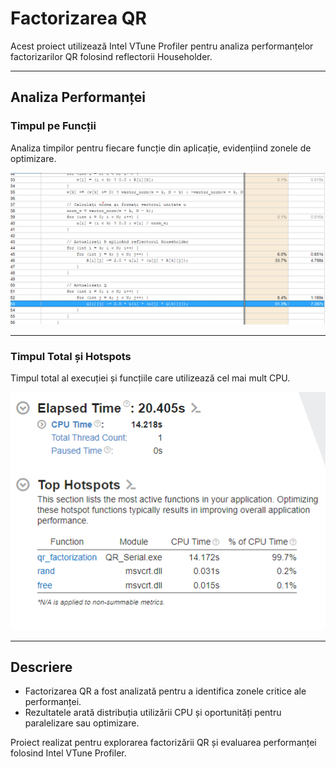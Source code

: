 # Factorizarea QR

Acest proiect utilizează Intel VTune Profiler pentru analiza performanțelor factorizarilor QR folosind reflectorii Householder.

---

## Analiza Performanței

### Timpul pe Funcții
Analiza timpilor pentru fiecare funcție din aplicație, evidențiind zonele de optimizare.

![Analiza timpilor pe funcții](cpu_functions.png)

---

### Timpul Total și Hotspots
Timpul total al execuției și funcțiile care utilizează cel mai mult CPU.

![Hotspots CPU](stats.png)

---

## Descriere
- Factorizarea QR a fost analizată pentru a identifica zonele critice ale performanței.
- Rezultatele arată distribuția utilizării CPU și oportunități pentru paralelizare sau optimizare.

Proiect realizat pentru explorarea factorizării QR și evaluarea performanței folosind Intel VTune Profiler.